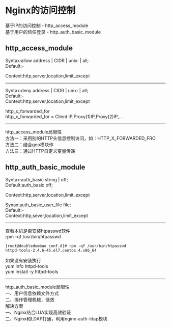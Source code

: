 # Nginx的访问控制

基于IP的访问控制 - http\_access\_module  
基于用户的信任登录 - http\_auth\_basic\_module

## http\_access\_module

Syntax:allow address \| CIDR \| unix: \| all;  
Default:-

Context:http,server,location,limit\_except

---

Syntax:deny address \| CIDR \| unix: \| all;  
Default:-  
Context:http,server,location,limit\_except

http\_x\_forwarded\_for  
http\_x\_forwarded\_for = Client IP,Proxy\(1\)IP,Proxy\(2\)IP,...

---

http\_access\_module局限性  
方法一：采用别的HTTP头信息控制访问，如：HTTP\_X\_FORWARDED\_FRO  
方法二：结合geo模块作  
方法三：通过HTTP自定义变量传递

## http\_auth\_basic\_module

Syntax:auth\_basic string \| off;  
Default:auth\_basic off;

Context:http,server,location,limit\_except

Synax:auth\_basic\_user\_file file;  
Default:-  
Context:http,sever,location,limit\_except

---

查看本机是否安装htpasswd软件  
rpm -qf /usr/bin/htpasswd

```
[root@doubledumbao conf.d]# rpm -qf /usr/bin/htpasswd
httpd-tools-2.4.6-45.el7.centos.4.x86_64
```

如果没有安装执行  
yum info httpd-tools  
yum install -y httpd-tools

---

http\_auth\_basic\_module局限性  
一、用户信息依赖文件方式  
二、操作管理机械，低效  
解决方案  
一、Nginx结合LUA实现高效验证  
二、Nginx和LDAP打通，利用nginx-auth-ldap模块

